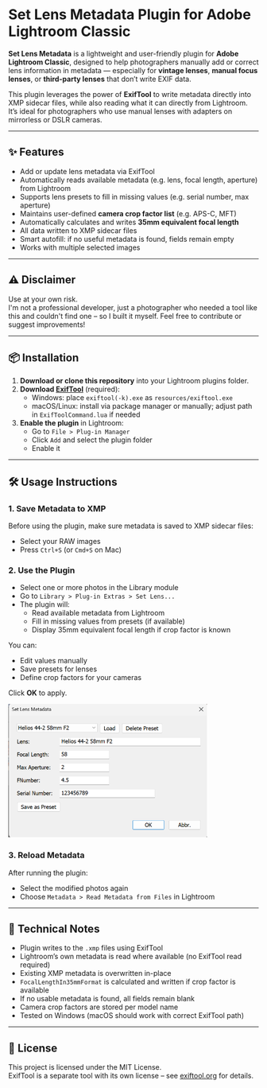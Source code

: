 # Set Lens Metadata Plugin for Adobe Lightroom Classic

**Set Lens Metadata** is a lightweight and user-friendly plugin for **Adobe Lightroom Classic**, designed to help photographers manually add or correct lens information in metadata — especially for **vintage lenses**, **manual focus lenses**, or **third-party lenses** that don’t write EXIF data.

This plugin leverages the power of **ExifTool** to write metadata directly into XMP sidecar files, while also reading what it can directly from Lightroom. It’s ideal for photographers who use manual lenses with adapters on mirrorless or DSLR cameras.

---

## ✨ Features

- Add or update lens metadata via ExifTool
- Automatically reads available metadata (e.g. lens, focal length, aperture) from Lightroom
- Supports lens presets to fill in missing values (e.g. serial number, max aperture)
- Maintains user-defined **camera crop factor list** (e.g. APS-C, MFT)
- Automatically calculates and writes **35mm equivalent focal length**
- All data written to XMP sidecar files
- Smart autofill: if no useful metadata is found, fields remain empty
- Works with multiple selected images

---

## ⚠ Disclaimer

Use at your own risk.  
I'm not a professional developer, just a photographer who needed a tool like this and couldn't find one – so I built it myself. Feel free to contribute or suggest improvements!

---

## 📦 Installation

1. **Download or clone this repository** into your Lightroom plugins folder.
2. **Download [ExifTool](https://exiftool.org/)** (required):
   - Windows: place `exiftool(-k).exe` as `resources/exiftool.exe`
   - macOS/Linux: install via package manager or manually; adjust path in `ExifToolCommand.lua` if needed
3. **Enable the plugin** in Lightroom:
   - Go to `File > Plug-in Manager`
   - Click `Add` and select the plugin folder
   - Enable it

---

## 🛠️ Usage Instructions

### 1. Save Metadata to XMP
Before using the plugin, make sure metadata is saved to XMP sidecar files:
- Select your RAW images
- Press `Ctrl+S` (or `Cmd+S` on Mac)

### 2. Use the Plugin
- Select one or more photos in the Library module
- Go to `Library > Plug-in Extras > Set Lens...`
- The plugin will:
  - Read available metadata from Lightroom
  - Fill in missing values from presets (if available)
  - Display 35mm equivalent focal length if crop factor is known

You can:
- Edit values manually
- Save presets for lenses
- Define crop factors for your cameras

Click **OK** to apply.

<img src="docs/screenshot.png" alt="Plugin Screenshot" width="400"/>

### 3. Reload Metadata
After running the plugin:
- Select the modified photos again
- Choose `Metadata > Read Metadata from Files` in Lightroom

---

## 🧰 Technical Notes

- Plugin writes to the `.xmp` files using ExifTool
- Lightroom’s own metadata is read where available (no ExifTool read required)
- Existing XMP metadata is overwritten in-place
- `FocalLengthIn35mmFormat` is calculated and written if crop factor is available
- If no usable metadata is found, all fields remain blank
- Camera crop factors are stored per model name
- Tested on Windows (macOS should work with correct ExifTool path)

---

## 📄 License

This project is licensed under the MIT License.  
ExifTool is a separate tool with its own license – see [exiftool.org](https://exiftool.org/) for details.

